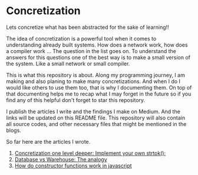 # Concretization

Lets concretize what has been abstracted for the sake of learning!!

The idea of concretization is a powerful tool when it comes to understanding already built systems.
How does a network work, how does a compiler work ... The question in the list goes on. To understand 
the answers for this questions one of the best way is to make a small version of the system. Like a
small network or small compiler. 

This is what this repository is about. Along my programming journey, I am making and also planing to make 
many concretizations. And when I do I would like others to use them too, that is why I documenting them. 
On top of that documenting helps me to recap what I may forget in the future so if you find any of this helpful 
don't forget to star this repository.

I publish the articles I write and the findings I make on Medium. And the links will be updated on this README file.
This repository will also contain all source codes, and other necessary files that might be mentioned in the blogs.

So far here are the articles I wrote.

1. [Concretization one level deeper: Implement your own strtok();](https://hileabuis.medium.com/concretization-one-level-deeper-to-strtok-377200343450?source=follow_footer---------0----------------------------)
2. [Database vs Warehouse: The analogy](https://hileabuis.medium.com/database-vs-warehous-the-analogy-54db1f5de5a5)
3. [How do constructor functions work in javascript](https://hileabuis.medium.com/how-do-constructor-functions-work-in-javascript-408c1fe4c196?postPublishedType=initial)
